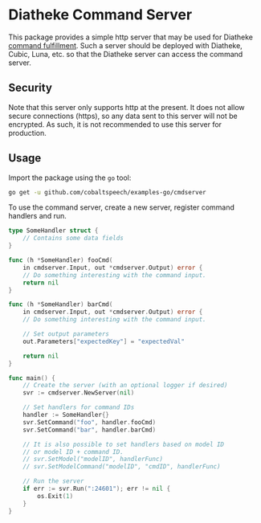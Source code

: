 # Diatheke Command Server

This package provides a simple http server that may be used for
Diatheke [command fulfillment](https://docs.cobaltspeech.com/vui/diatheke/reference/command/#fulfillment-webhook).
Such a server should be deployed with Diatheke, Cubic, Luna, etc.
so that the Diatheke server can access the command server.

## Security
Note that this server only supports http at the present. It does
not allow secure connections (https), so any data sent to this
server will not be encrypted. As such, it is not recommended to
use this server for production.

## Usage
Import the package using the `go` tool:

```bash
go get -u github.com/cobaltspeech/examples-go/cmdserver
```

To use the command server, create a new server, register
command handlers and run.

```go
type SomeHandler struct {
	// Contains some data fields
}

func (h *SomeHandler) fooCmd(
	in cmdserver.Input, out *cmdserver.Output) error {
	// Do something interesting with the command input.
	return nil
}

func (h *SomeHandler) barCmd(
	in cmdserver.Input, out *cmdserver.Output) error {
	// Do something interesting with the command input.

	// Set output parameters
	out.Parameters["expectedKey"] = "expectedVal"

	return nil
}

func main() {
	// Create the server (with an optional logger if desired)
	svr := cmdserver.NewServer(nil)

	// Set handlers for command IDs
	handler := SomeHandler{}
	svr.SetCommand("foo", handler.fooCmd)
	svr.SetCommand("bar", handler.barCmd)

	// It is also possible to set handlers based on model ID
	// or model ID + command ID.
	// svr.SetModel("modelID", handlerFunc)
	// svr.SetModelCommand("modelID", "cmdID", handlerFunc)

	// Run the server
	if err := svr.Run(":24601"); err != nil {
		os.Exit(1)
	}
}
```
